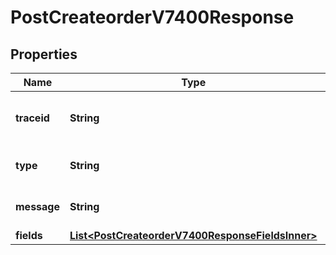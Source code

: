 

# PostCreateorderV7400Response


## Properties

| Name | Type | Description | Notes |
|------------ | ------------- | ------------- | -------------|
|**traceid** | **String** | A unique trace id to identify the issue. |  [optional] |
|**type** | **String** | Type of the error message. |  [optional] |
|**message** | **String** | A detailed error message. |  [optional] |
|**fields** | [**List&lt;PostCreateorderV7400ResponseFieldsInner&gt;**](PostCreateorderV7400ResponseFieldsInner.md) |  |  [optional] |



